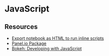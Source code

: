 # JavaScript

## Resources
- [Export notebook as HTML to run inline scripts](https://medium.com/analytics-vidhya/how-to-create-an-interactive-dashboard-in-python-using-holoviz-panel-2de350b6d8df)
- [Panel.io Package](https://panel.holoviz.org/api/panel.io.html)
- [Bokeh: Developing with JavaScript](https://docs.bokeh.org/en/latest/docs/user_guide/bokehjs.html)
